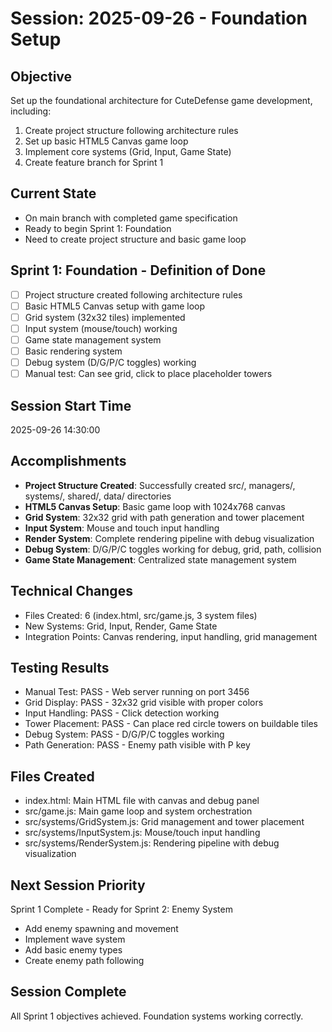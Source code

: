 # Session: 2025-09-26 - Foundation Setup

## Objective
Set up the foundational architecture for CuteDefense game development, including:
1. Create project structure following architecture rules
2. Set up basic HTML5 Canvas game loop
3. Implement core systems (Grid, Input, Game State)
4. Create feature branch for Sprint 1

## Current State
- On main branch with completed game specification
- Ready to begin Sprint 1: Foundation
- Need to create project structure and basic game loop

## Sprint 1: Foundation - Definition of Done
- [ ] Project structure created following architecture rules
- [ ] Basic HTML5 Canvas setup with game loop
- [ ] Grid system (32x32 tiles) implemented
- [ ] Input system (mouse/touch) working
- [ ] Game state management system
- [ ] Basic rendering system
- [ ] Debug system (D/G/P/C toggles) working
- [ ] Manual test: Can see grid, click to place placeholder towers

## Session Start Time
2025-09-26 14:30:00

## Accomplishments
- **Project Structure Created**: Successfully created src/, managers/, systems/, shared/, data/ directories
- **HTML5 Canvas Setup**: Basic game loop with 1024x768 canvas
- **Grid System**: 32x32 grid with path generation and tower placement
- **Input System**: Mouse and touch input handling
- **Render System**: Complete rendering pipeline with debug visualization
- **Debug System**: D/G/P/C toggles working for debug, grid, path, collision
- **Game State Management**: Centralized state management system

## Technical Changes
- Files Created: 6 (index.html, src/game.js, 3 system files)
- New Systems: Grid, Input, Render, Game State
- Integration Points: Canvas rendering, input handling, grid management

## Testing Results
- Manual Test: PASS - Web server running on port 3456
- Grid Display: PASS - 32x32 grid visible with proper colors
- Input Handling: PASS - Click detection working
- Tower Placement: PASS - Can place red circle towers on buildable tiles
- Debug System: PASS - D/G/P/C toggles working
- Path Generation: PASS - Enemy path visible with P key

## Files Created
- index.html: Main HTML file with canvas and debug panel
- src/game.js: Main game loop and system orchestration
- src/systems/GridSystem.js: Grid management and tower placement
- src/systems/InputSystem.js: Mouse/touch input handling
- src/systems/RenderSystem.js: Rendering pipeline with debug visualization

## Next Session Priority
Sprint 1 Complete - Ready for Sprint 2: Enemy System
- Add enemy spawning and movement
- Implement wave system
- Add basic enemy types
- Create enemy path following

## Session Complete
All Sprint 1 objectives achieved. Foundation systems working correctly.
